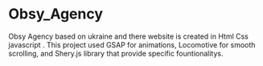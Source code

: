 # Obsy_Agency
Obsy Agency based on ukraine and there website is created in Html Css javascript  . This project used GSAP for animations, Locomotive for smooth scrolling, and Shery.js library that provide specific fountionalitys.
